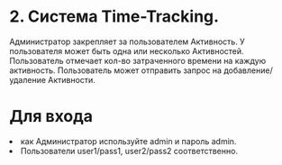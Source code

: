 ﻿# 2. Система Time-Tracking.

  Администратор закрепляет за пользователем
Активность. У пользователя может быть одна или несколько Активностей.
Пользователь отмечает кол-во затраченного времени на каждую активность.
Пользователь может отправить запрос на добавление/удаление
Активности.




# Для входа

<li>как Администратор используйте admin и пароль admin. 

<li>Пользователи user1/pass1, user2/pass2 соответственно.